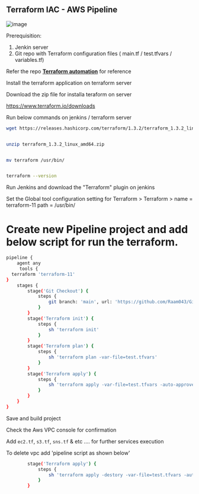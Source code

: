 ## Terraform IAC -  AWS Pipeline

![image](https://user-images.githubusercontent.com/111989928/199921704-c51a8b64-1c76-4ceb-8949-013381ff8e20.png)


Prerequisition:
1. Jenkin server
2. Git repo with Terraform configuration files ( main.tf / test.tfvars / variables.tf)

Refer the repo **[Terraform automation](https://github.com/Raam043/Git-jenkins-terraform-aws_infra)** for reference 

Install the terraform application on terraform server

Download the zip file for installa teraform on server

https://www.terraform.io/downloads


Run below commands on jenkins / terraform server

```sh
wget https://releases.hashicorp.com/terraform/1.3.2/terraform_1.3.2_linux_amd64.zip


unzip terraform_1.3.2_linux_amd64.zip


mv terraform /usr/bin/


terraform --version
```

Run Jenkins and download the "Terraform" plugin on jenkins


Set the Global tool configuration setting for Terraform > Terraform > name = terraform-11 path = /usr/bin/



# Create new Pipeline project and add below script for run the terraform.

```sh
pipeline {
    agent any
     tools {
  terraform 'terraform-11'
}
    stages {
        stage('Git Checkout') {
            steps {
                git branch: 'main', url: 'https://github.com/Raam043/Git-jenkins-terraform-aws_infra.git'
            }
        }
        stage('Terraform init') {
            steps {
                sh 'terraform init'
            }
        }
        stage('Terraform plan') {
            steps {
                sh 'terraform plan -var-file=test.tfvars'
            }
        }
        stage('Terraform apply') {
            steps {
                sh 'terraform apply -var-file=test.tfvars -auto-approve'
            }
        }
    }
}

```

Save and build project 

Check the Aws VPC console for confirmation 

Add `ec2.tf`, `s3.tf`, `sns.tf` & etc .... for further services execution

To delete vpc add 'pipeline script as shown below'
```sh
        stage('Terraform apply') {
            steps {
                sh 'terraform apply -destory -var-file=test.tfvars -auto-approve'
            }
        }
```
